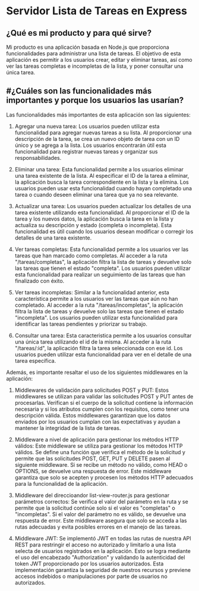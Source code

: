 # Servidor Lista de Tareas en Express

## ¿Qué es mi producto y para qué sirve?

Mi producto es una aplicación basada en Node.js que proporciona funcionalidades para administrar una lista de tareas. El objetivo de esta aplicación es permitir a los usuarios crear, editar y eliminar tareas, así como ver las tareas completas e incompletas de la lista, y poner consultar una única tarea.

## #¿Cuáles son las funcionalidades más importantes y porque los usuarios las usarían?

Las funcionalidades más importantes de esta aplicación son las siguientes:

1. Agregar una nueva tarea: Los usuarios pueden utilizar esta funcionalidad para agregar nuevas tareas a su lista. Al proporcionar una descripción de la tarea, se crea un nuevo objeto de tarea con un ID único y se agrega a la lista. Los usuarios encontrarán útil esta funcionalidad para registrar nuevas tareas y organizar sus responsabilidades.

2. Eliminar una tarea: Esta funcionalidad permite a los usuarios eliminar una tarea existente de la lista. Al especificar el ID de la tarea a eliminar, la aplicación busca la tarea correspondiente en la lista y la elimina. Los usuarios pueden usar esta funcionalidad cuando hayan completado una tarea o cuando deseen eliminar una tarea que ya no sea relevante.

3. Actualizar una tarea: Los usuarios pueden actualizar los detalles de una tarea existente utilizando esta funcionalidad. Al proporcionar el ID de la tarea y los nuevos datos, la aplicación busca la tarea en la lista y actualiza su descripción y estado (completa o incompleta). Esta funcionalidad es útil cuando los usuarios desean modificar o corregir los detalles de una tarea existente.

4. Ver tareas completas: Esta funcionalidad permite a los usuarios ver las tareas que han marcado como completas. Al acceder a la ruta "/tareas/completas", la aplicación filtra la lista de tareas y devuelve solo las tareas que tienen el estado "completa". Los usuarios pueden utilizar esta funcionalidad para realizar un seguimiento de las tareas que han finalizado con éxito.

5. Ver tareas incompletas: Similar a la funcionalidad anterior, esta característica permite a los usuarios ver las tareas que aún no han completado. Al acceder a la ruta "/tareas/incompletas", la aplicación filtra la lista de tareas y devuelve solo las tareas que tienen el estado "incompleta". Los usuarios pueden utilizar esta funcionalidad para identificar las tareas pendientes y priorizar su trabajo.

6. Consultar una tarea: Esta caracteristica permite a los usuarios consultar una única tarea utilizando el id de la misma. Al acceder a la ruta "/tareas/:id", la aplicación filtra la tarea seleccionada con ese id. Los usuarios pueden utilizar esta funcionalidad para ver en el detalle de una tarea específica.

Además, es importante resaltar el uso de los siguientes middlewares en la aplicación:

1. Middlewares de validación para solicitudes POST y PUT: Estos middlewares se utilizan para validar las solicitudes POST y PUT antes de procesarlas. Verifican si el cuerpo de la solicitud contiene la información necesaria y si los atributos cumplen con los requisitos, como tener una descripción válida. Estos middlewares garantizan que los datos enviados por los usuarios cumplan con las expectativas y ayudan a mantener la integridad de la lista de tareas.

2. Middleware a nivel de aplicación para gestionar los métodos HTTP válidos: Este middleware se utiliza para gestionar los métodos HTTP válidos. Se define una función que verifica el método de la solicitud y permite que las solicitudes POST, GET, PUT y DELETE pasen al siguiente middleware. Si se recibe un método no válido, como HEAD o OPTIONS, se devuelve una respuesta de error. Este middleware garantiza que solo se acepten y procesen los métodos HTTP adecuados para la funcionalidad de la aplicación.

3. Middleware del direccioandor list-view-router.js para gestionar parámetros correctos: Se verifica el valor del parámetro en la ruta y se permite que la solicitud continúe solo si el valor es "completas" o "incompletas". Si el valor del parámetro no es válido, se devuelve una respuesta de error. Este middleware asegura que solo se acceda a las rutas adecuadas y evita posibles errores en el manejo de las tareas.

4. Middleware JWT: Se implementó JWT en todas las rutas de nuestra API REST para restringir el acceso no autorizado y limitarlo a una lista selecta de usuarios registrados en la aplicación. Esto se logra mediante el uso del encabezado "Authorization" y validando la autenticidad del token JWT proporcionado por los usuarios autorizados. Esta implementación garantiza la seguridad de nuestros recursos y previene accesos indebidos o manipulaciones por parte de usuarios no autorizados.
